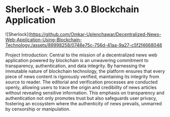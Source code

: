 # Sherlock - Web 3.0 Blockchain Application
![Sherlock](https://github.com/Omkar-Uplenchawar/Decentralized-News-Web-Application-Using-Blockchain-Technology./assets/89998258/0748e75c-756d-41aa-9a27-c5f2f4668048

Project Introduction:
Central to the mission of a decentralized news web application powered by blockchain is an unwavering commitment to transparency, authentication, and data integrity. By harnessing the immutable nature of blockchain technology, the platform ensures that every piece of news content is rigorously verified, maintaining its integrity from source to reader. The editorial and verification processes are conducted openly, allowing 
users to trace the origin and credibility of news articles without revealing sensitive information. This emphasis on transparency and authentication not only promotes trust but also safeguards user privacy, fostering an ecosystem where the authenticity of news prevails, unmarred by censorship or manipulation.



